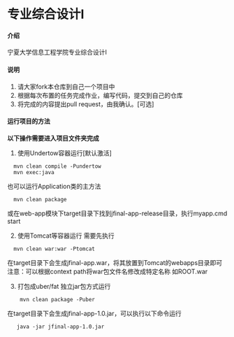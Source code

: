 # 专业综合设计I

#### 介绍

宁夏大学信息工程学院专业综合设计I

#### 说明

1. 请大家fork本仓库到自己一个项目中
2. 根据每次布置的任务完成作业，编写代码，提交到自己的仓库
3. 将完成的内容提出pull request，由我确认。[可选]

#### 运行项目的方法

**以下操作需要进入项目文件夹完成**
1. 使用Undertow容器运行[默认激活]

```shell
  mvn clean compile -Pundertow
  mvn exec:java
```

也可以运行Application类的主方法

```shell
  mvn clean package
```

或在web-app模块下target目录下找到jfinal-app-release目录，执行myapp.cmd start

2. 使用Tomcat等容器运行 需要先执行

```shell
  mvn clean war:war -Ptomcat
```

在target目录下会生成jfinal-app.war，将其放置到Tomcat的webapps目录即可
注意：可以根据context path将war包文件名修改成特定名称 如ROOT.war

3. 打包成uber/fat 独立jar包方式运行

```shell
    mvn clean package -Puber
```
在target目录下会生成jfinal-app-1.0.jar，可以执行以下命令运行

```shell
   java -jar jfinal-app-1.0.jar
```
